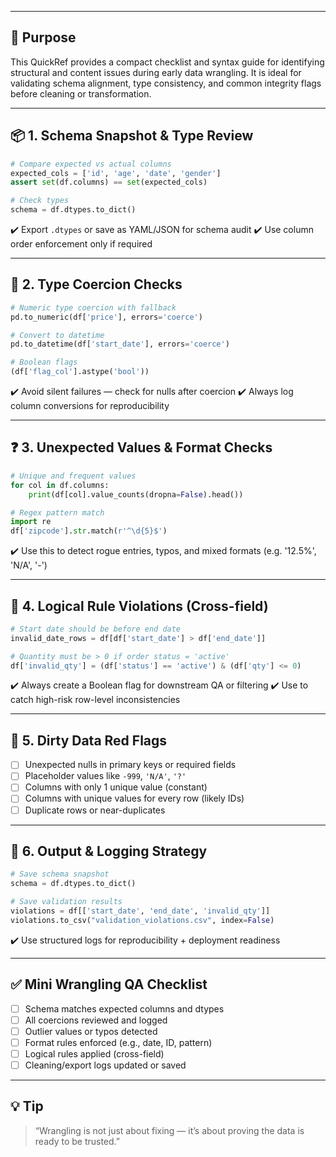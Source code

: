 ___
## 🎯 Purpose

This QuickRef provides a compact checklist and syntax guide for identifying structural and content issues during early data wrangling. It is ideal for validating schema alignment, type consistency, and common integrity flags before cleaning or transformation.

---

## 📦 1. Schema Snapshot & Type Review

```python
# Compare expected vs actual columns
expected_cols = ['id', 'age', 'date', 'gender']
assert set(df.columns) == set(expected_cols)

# Check types
schema = df.dtypes.to_dict()
```

✔️ Export `.dtypes` or save as YAML/JSON for schema audit
✔️ Use column order enforcement only if required

---

## 🔢 2. Type Coercion Checks

```python
# Numeric type coercion with fallback
pd.to_numeric(df['price'], errors='coerce')

# Convert to datetime
pd.to_datetime(df['start_date'], errors='coerce')

# Boolean flags
(df['flag_col'].astype('bool'))
```

✔️ Avoid silent failures — check for nulls after coercion
✔️ Always log column conversions for reproducibility

---

## ❓ 3. Unexpected Values & Format Checks

```python
# Unique and frequent values
for col in df.columns:
    print(df[col].value_counts(dropna=False).head())

# Regex pattern match
import re
df['zipcode'].str.match(r'^\d{5}$')
```

✔️ Use this to detect rogue entries, typos, and mixed formats (e.g. '12.5%', 'N/A', '-')

---

## 🧪 4. Logical Rule Violations (Cross-field)

```python
# Start date should be before end date
invalid_date_rows = df[df['start_date'] > df['end_date']]

# Quantity must be > 0 if order status = 'active'
df['invalid_qty'] = (df['status'] == 'active') & (df['qty'] <= 0)
```

✔️ Always create a Boolean flag for downstream QA or filtering
✔️ Use to catch high-risk row-level inconsistencies

---

## 🚧 5. Dirty Data Red Flags

* [ ] Unexpected nulls in primary keys or required fields
* [ ] Placeholder values like `-999`, `'N/A'`, `'?'`
* [ ] Columns with only 1 unique value (constant)
* [ ] Columns with unique values for every row (likely IDs)
* [ ] Duplicate rows or near-duplicates

---

## 🧾 6. Output & Logging Strategy

```python
# Save schema snapshot
schema = df.dtypes.to_dict()

# Save validation results
violations = df[['start_date', 'end_date', 'invalid_qty']]
violations.to_csv("validation_violations.csv", index=False)
```

✔️ Use structured logs for reproducibility + deployment readiness

---

## ✅ Mini Wrangling QA Checklist

* [ ] Schema matches expected columns and dtypes
* [ ] All coercions reviewed and logged
* [ ] Outlier values or typos detected
* [ ] Format rules enforced (e.g., date, ID, pattern)
* [ ] Logical rules applied (cross-field)
* [ ] Cleaning/export logs updated or saved

---

## 💡 Tip

> “Wrangling is not just about fixing — it’s about proving the data is ready to be trusted.”
